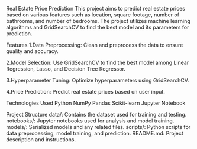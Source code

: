 Real Estate Price Prediction
This project aims to predict real estate prices based on various features such as location, square footage, number of bathrooms, and number of bedrooms. The project utilizes machine learning algorithms and GridSearchCV to find the best model and its parameters for prediction.

Features
1.Data Preprocessing: Clean and preprocess the data to ensure quality and accuracy.

2.Model Selection: Use GridSearchCV to find the best model among Linear Regression, Lasso, and Decision Tree Regressor.

3.Hyperparameter Tuning: Optimize hyperparameters using GridSearchCV.

4.Price Prediction: Predict real estate prices based on user input.


Technologies Used
Python
NumPy
Pandas
Scikit-learn
Jupyter Notebook


Project Structure
data/: Contains the dataset used for training and testing.
notebooks/: Jupyter notebooks used for analysis and model training.
models/: Serialized models and any related files.
scripts/: Python scripts for data preprocessing, model training, and prediction.
README.md: Project description and instructions.
